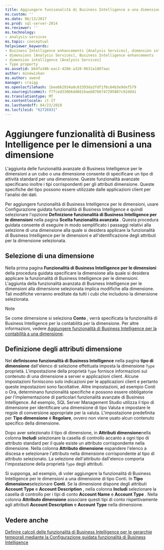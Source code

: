 ```yaml
---
title: Aggiungere funzionalità di Business Intelligence a una dimensione | Microsoft Docs
ms.custom: ''
ms.date: 06/13/2017
ms.prod: sql-server-2014
ms.reviewer: ''
ms.technology:
- analysis-services
ms.topic: conceptual
helpviewer_keywords:
- Business Intelligence enhancements [Analysis Services], dimension intelligence
- dimensions [Analysis Services], Business Intelligence enhancements
- dimension intelligence [Analysis Services]
- Type property
ms.assetid: b64fa386-eac2-4286-a320-0631a1887aac
author: minewiskan
ms.author: owend
manager: craigg
ms.openlocfilehash: 1bee662934a8c63393da3fdf1f6c64b3e9def579
ms.sourcegitcommit: f7fced330b64d6616aeb8766747295807c92dd41
ms.translationtype: MT
ms.contentlocale: it-IT
ms.lasthandoff: 04/23/2019
ms.locfileid: "62726931"
---
```

# <a name="add-dimension-intelligence-to-a-dimension"></a>Aggiungere funzionalità di Business Intelligence per le dimensioni a una dimensione
  L'aggiunta delle funzionalità avanzate di Business Intelligence per le dimensioni a un cubo o una dimensione consente di specificare un tipo di attività standard per una dimensione. Queste funzionalità avanzate specificano inoltre i tipi corrispondenti per gli attributi dimensione. Queste specifiche del tipo possono essere utilizzate dalle applicazioni client per l'analisi dei dati.  
  
 Per aggiungere funzionalità di Business Intelligence per le dimensioni, usare Configurazione guidata funzionalità di Business Intelligence e quindi selezionare l'opzione **Definizione funzionalità di Business Intelligence per le dimensioni** nella pagina **Scelta funzionalità avanzata** . Questa procedura guidata consente di eseguire in modo semplificato i passaggi relativi alla selezione di una dimensione alla quale si desidera applicare la funzionalità di Business Intelligence per le dimensioni e all'identificazione degli attributi per la dimensione selezionata.  
  
## <a name="selecting-a-dimension"></a>Selezione di una dimensione  
 Nella prima pagina **Funzionalità di Business Intelligence per le dimensioni** della procedura guidata specificare la dimensione alla quale si desidera applicare la funzionalità di Business Intelligence per le dimensioni. L'aggiunta della funzionalità avanzata di Business Intelligence per le dimensioni alla dimensione selezionata implica modifiche alla dimensione. Tali modifiche verranno ereditate da tutti i cubi che includono la dimensione selezionata.  
  
> [!NOTE]  
>  Se come dimensione si seleziona **Conto** , verrà specificata la funzionalità di Business Intelligence per la contabilità per la dimensione. Per altre informazioni, vedere [Aggiungere funzionalità di Business Intelligence per la contabilità a una dimensione](bi-wizard-add-account-intelligence-to-a-dimension.md).  
  
## <a name="specifying-dimension-attributes"></a>Definizione degli attributi dimensione  
 Nel **definiscono funzionalità di Business Intelligence** nella pagina **tipo di dimensione** dall'elenco di selezione effettuata imposta la dimensione `Type` proprietà. L'impostazione della proprietà `Type` fornisce informazioni sul contenuto di una dimensione a server e applicazioni client. Alcune impostazioni forniscono solo indicazioni per le applicazioni client e pertanto queste impostazioni sono facoltative. Altre impostazioni, ad esempio Conti o Ora, determinano funzionalità specifiche e possono essere obbligatorie per l'implementazione di particolari funzionalità avanzate di Business Intelligence. Ad esempio, SQL Server Management Studio utilizza il tipo di dimensione per identificare una dimensione di tipo Valuta e impostare le regole di conversione appropriate per la valuta. L'impostazione predefinita per **Tipo dimensione** è **Regolare**, ovvero non viene usato alcun contenuto specifico della dimensione.  
  
 Dopo aver selezionato il tipo di dimensione, in **Attributi dimensione**nella colonna **Includi** selezionare la casella di controllo accanto a ogni tipo di attributo standard per il quale esiste un attributo corrispondente nella dimensione. Nella colonna **Attributo dimensione** espandere l'elenco a discesa e selezionare l'attributo nella dimensione corrispondente al tipo di attributo selezionato. La selezione dell'attributo dall'elenco comporta l'impostazione della proprietà `Type` degli attributi.  
  
 Si supponga, ad esempio, di voler aggiungere la funzionalità di Business Intelligence per le dimensioni a una dimensione di tipo Conti. In **Tipo dimensione**selezionare **Conti**. Se la dimensione dispone degli attributi **Account Type** e **Account Description** , nella colonna **Includi** selezionare la casella di controllo per i tipi di conto **Account Name** e **Account Type** . Nella colonna **Attributo dimensione** associare questi tipi di conto rispettivamente agli attributi **Account Description** e **Account Type** nella dimensione.  
  
## <a name="see-also"></a>Vedere anche  
 [Definire calcoli delle funzionalità di Business Intelligence per le gerarchie temporali mediante la Configurazione guidata funzionalità di Business Intelligence](define-time-intelligence-calculations-using-the-business-intelligence-wizard.md)  
  
  
